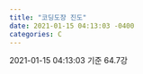```yaml
---
title: "코딩도장 진도"
date: 2021-01-15 04:13:03 -0400
categories: C
---
```


2021-01-15 04:13:03 기준
64.7강
